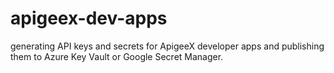 # apigeex-dev-apps
generating API keys and secrets for ApigeeX developer apps and publishing them to Azure Key Vault or Google Secret Manager.
